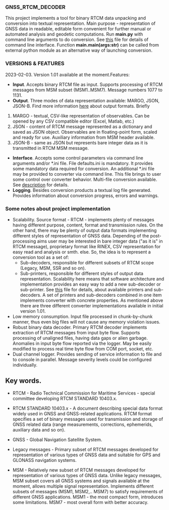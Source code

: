 

### GNSS_RTCM_DECODER

This project implements a tool for binary RTCM data unpacking and conversion into textual representation. Main purpose - representation of GNSS data in readable, editable form convenient for further manual or automated analysis and geodetic computations. Run **main.py** with command line arguments to do conversion. See [this](CommandLineArgs.md) file for details of command line interface. Function **main.main(args:str)** can be called from external python module as an alternative way of launching conversion.

### VERSIONS & FEATURES

2023-02-03. Version 1.01 available at the moment.Features:

- **Input**. Accepts binary RTCM file as input. Supports processing of RTCM messages from MSM subset (MSM1..MSM7). Message numbers 1077 to 1131.
- **Output**. Three modes of data representation available: MARGO, JSON, JSON-B. Find more information [here](OutputFormats.md) about output formats. Briefly
 1. MARGO - textual, CSV-like representation of observables. Can be opened by any CSV compatible editor (Excel, Matlab, etc.)
 2. JSON - content of RTCM message represented as a dictionary and saved as JSON object. Observables are in floating-point form, scaled and ready for use. Auxiliary information from MSM header available.
 3. JSON-B - same as JSON but represents bare integer data as it is transmitted in RTCM MSM message.
- **Interface**. Accepts some control parameters via command line arguments and/or *.ini file. File defaults.ini is mandatory. It provides some mandatory data required for conversion. An additional *.ini file may be provided to converter via command line. This file brings to user some control over converter behavior. Multi-file conversion available. See [description](CommandLineArgs.md) for details.
- **Logging**. Besides conversion products a textual log file generated. Provides information about conversion progress, errors and warnings.


### Some notes about project implementation

- Scalability. Source format - RTCM - implements plenty of messages having different purpose, content, format and transmission rules. On the other hand, there may be plenty of output data formats implementing different styles of representation of GNSS data. Depending of the post-processing aims user may be interested in bare integer data ("as it is" in RTCM message), proprietary format like RINEX, CSV representation for easy read and analysis or smth. else. So, the idea is to represent a conversion tool as a set of:
    - Sub-decoders, responsible for different subsets of RTCM scope (Legacy, MSM, SSR and so on).
    - Sub-printers, responsible for different styles of output data representation.
Scalability here means that software architecture and implementation provides an easy way to add a new sub-decoder or sub-printer. See [this](PrintersAndDecoders.md) file for details, about available printers and sub-decoders. A set of printers and sub-decoders combined in one item implements converter with concrete properties. As mentioned above there are three different converter implementations available in initial version 1.01.
- Low memory consumption. Input file processed in chunk-by-chunk manner, thus even big files will not cause any memory violation issues.
- Robust binary data decoder. Primary RTCM decoder implements extraction of RTCM messages from input byte flow. Supports processing of unaligned files, having data gaps or alien garbage. Anomalies in input byte flow reported via the logger. May be easily modified to process real time byte flow from COM port, socket, etc.
- Dual channel logger. Provides sending of service information to file and to console in parallel. Message severity levels could be configured individually.


## Key words.

- RTCM - Radio Technical Commission for Maritime Services - special committee developing 
RTCM STANDARD 10403.x.

- RTCM STANDARD 10403.x - A document describing special data format widely used in GNSS
and GNSS-related applications. RTCM format specifies a set of binary messages used for transmission and storage of GNSS related data (range measurements, corrections, ephemerids, auxiliary data and so on).

- GNSS - Global Navigation Satellite System.

- Legacy messages - Primary subset of RTCM messages developed for representation of various
types of GNSS data and suitable for GPS and GLONASS navigation systems.

- MSM - Relatively new subset of RTCM messages developed for representation of various types of GNSS data.
Unlike legacy messages, MSM subset covers all GNSS systems and signals available at the moment,
allows multiple signal representation. Implements different subsets of messages (MSM1, MSM2,.. MSM7)
to satisfy requirements of different GNSS applications. MSM1 - the most compact form, introduces some limitations.
MSM7 - most overall form with better accuracy. 
